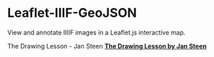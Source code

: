 # Leaflet-IIIF-GeoJSON
View and annotate IIIIF images in a Leaflet.js interactive map.

The Drawing Lesson - Jan Steen
<a href="https://leaflet-iiif-geojson.glitch.me/?manifest=https://media.getty.edu/iiif/manifest/85f146bd-257f-4ecf-bd2c-50beb045fda5" target="_blank"><b>The Drawing Lesson by Jan Steen</b></a>
